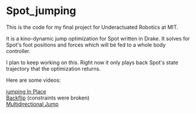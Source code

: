 # Spot_jumping

This is the code for my final project for Underactuated Robotics at MIT.

It is a kino-dynamic jump optimization for Spot written in Drake. It solves for Spot's foot positions and forces which will be fed to a whole body controller.

I plan to keep working on this. Right now it only plays back Spot's state trajectory that the optimization returns.

Here are some videos:

[jumping In Place](https://youtu.be/xZgBojN-AHM)  
[Backflip](https://youtu.be/URJ_Xu9pcVI) (constraints were broken)  
[Multidirectional Jump](https://youtu.be/Y1CfxD9VhYU)

